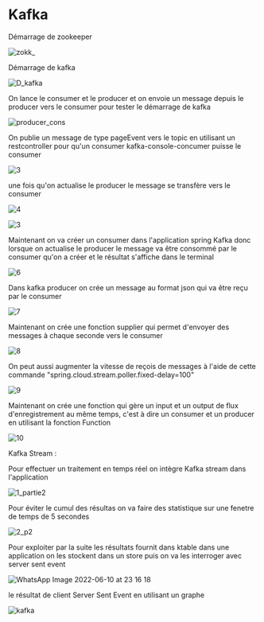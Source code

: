 # Kafka
Démarrage de zookeeper

![zokk_](https://user-images.githubusercontent.com/81563806/173137361-00c8bf87-c9e9-409a-a18c-ec848f63d991.PNG)

Démarrage de kafka

![D_kafka](https://user-images.githubusercontent.com/81563806/173137434-a30e62b5-c15f-4c57-95a6-f7f3eb3f0ce2.PNG)

On lance le consumer et le producer et on envoie un message depuis le producer vers le consumer pour tester le démarrage de kafka

 ![producer_cons](https://user-images.githubusercontent.com/81563806/173137687-857cc9cf-debd-45ee-86c7-646a9a31d2a4.PNG)
 
On publie un message de type pageEvent vers le topic en utilisant un restcontroller pour qu'un consumer kafka-console-concumer puisse le consumer

 ![3](https://user-images.githubusercontent.com/81563806/173138192-d09554e4-772e-44d2-ab35-9cf5133ca743.PNG)
 
 une fois qu'on actualise le producer le message se transfère vers le consumer
 
 ![4](https://user-images.githubusercontent.com/81563806/173138142-2d7571e0-ec13-4178-aab3-bcce36df93cc.PNG)
 

 ![3](https://user-images.githubusercontent.com/81563806/173138307-ea7497c2-9afd-4bb8-ad14-3a826f21a666.PNG)
 
Maintenant on va créer un consumer dans l'application spring Kafka donc lorsque on actualise le producer le message 
va être consommé par le consumer qu'on a créer et le résultat s'affiche dans le terminal
 
 ![6](https://user-images.githubusercontent.com/81563806/173138602-2c6e16eb-c7eb-4112-b20a-9e803d4b9234.PNG)
 
Dans kafka producer on crée un message au format json qui va être reçu par le consumer

 ![7](https://user-images.githubusercontent.com/81563806/173138924-1236fab2-7f8e-4081-8006-d2c52c171769.PNG)
 
Maintenant on crée une fonction supplier qui permet d'envoyer des messages à chaque seconde vers le consumer

 ![8](https://user-images.githubusercontent.com/81563806/173139622-ff5135cd-c740-4aab-9b71-287d10ec3a11.PNG)
 
  On peut aussi augmenter la vitesse de reçois de messages à l'aide de cette commande  "spring.cloud.stream.poller.fixed-delay=100"

 
 ![9](https://user-images.githubusercontent.com/81563806/173141344-f9e7d3d1-fe69-46c7-80ed-bd950417c0e1.PNG)

 Maintenant on crée une fonction qui gère un input et un output de flux d'enregistrement au même temps,
 c'est à dire un consumer et un producer en utilisant la fonction Function
 
 ![10](https://user-images.githubusercontent.com/81563806/173141395-91789903-4b48-4609-87cf-8c7730e1efe7.PNG)

Kafka Stream :

Pour effectuer un traitement en temps réel on intègre Kafka stream dans l'application

![1_partie2](https://user-images.githubusercontent.com/81563806/173142042-197aafe2-0c36-4237-a10a-194d97dddbce.PNG)

Pour éviter le cumul des résultas on va faire des statistique sur une fenetre de temps de 5 secondes 

![2_p2](https://user-images.githubusercontent.com/81563806/173142204-a52849ce-f7b9-4741-acfc-199ac6eea76a.PNG)

Pour exploiter par la suite les résultats fournit dans ktable dans une application on les stockent dans un store puis on va les interroger avec server sent event

![WhatsApp Image 2022-06-10 at 23 16 18](https://user-images.githubusercontent.com/81563806/173152600-14a1a514-80f2-4608-92a6-eb8c52e608aa.jpeg)

le résultat de client Server Sent Event en utilisant un graphe

![kafka](https://user-images.githubusercontent.com/81563806/173145545-1de471d1-d2fe-43e3-848f-3d52c3161136.png)







